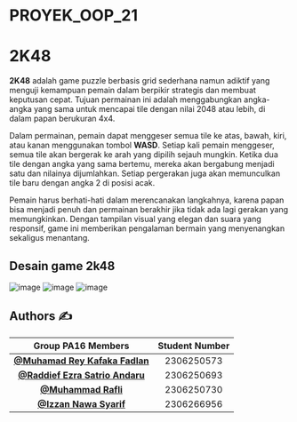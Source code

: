 
# PROYEK_OOP_21

# **2K48**

**2K48** adalah game puzzle berbasis grid sederhana namun adiktif yang menguji kemampuan pemain dalam berpikir strategis dan membuat keputusan cepat. Tujuan permainan ini adalah menggabungkan angka-angka yang sama untuk mencapai tile dengan nilai 2048 atau lebih, di dalam papan berukuran 4x4.

Dalam permainan, pemain dapat menggeser semua tile ke atas, bawah, kiri, atau kanan menggunakan tombol **WASD**. Setiap kali pemain menggeser, semua tile akan bergerak ke arah yang dipilih sejauh mungkin. Ketika dua tile dengan angka yang sama bertemu, mereka akan bergabung menjadi satu dan nilainya dijumlahkan. Setiap pergerakan juga akan memunculkan tile baru dengan angka 2 di posisi acak.

Pemain harus berhati-hati dalam merencanakan langkahnya, karena papan bisa menjadi penuh dan permainan berakhir jika tidak ada lagi gerakan yang memungkinkan. Dengan tampilan visual yang elegan dan suara yang responsif, game ini memberikan pengalaman bermain yang menyenangkan sekaligus menantang.

## Desain game 2k48
![image](https://hackmd.io/_uploads/Sy7K75rHJe.png)
![image](https://hackmd.io/_uploads/B1Y375BB1g.png)
![image](https://hackmd.io/_uploads/HkuXE9Br1x.png)


## **Authors ✍️**
| Group PA16 Members | Student Number |
| :----------------: | :------------: |
| [**@Muhamad Rey Kafaka Fadlan**](https://github.com/MuhamadReyKF)| 2306250573 |
| [**@Raddief Ezra Satrio Andaru**](https://github.com/Raddief)| 2306250693 |
| [**@Muhammad Rafli**](https://github.com/MRafli127)| 2306250730 |
| [**@Izzan Nawa Syarif**](https://github.com/0TheMagik)| 2306266956 |
